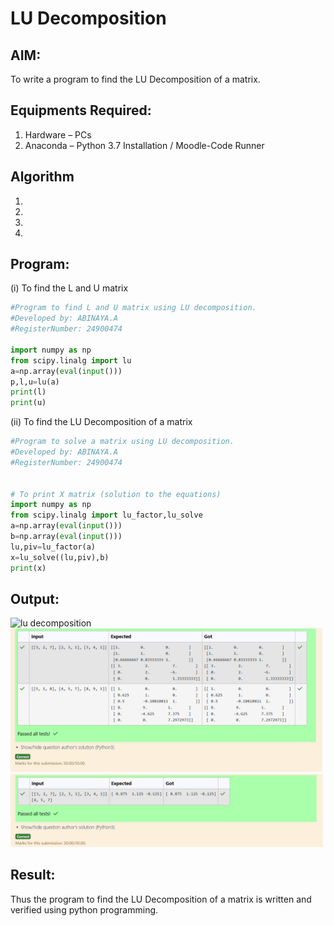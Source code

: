 # LU Decomposition 

## AIM:
To write a program to find the LU Decomposition of a matrix.

## Equipments Required:
1. Hardware – PCs
2. Anaconda – Python 3.7 Installation / Moodle-Code Runner

## Algorithm
1. 
2. 
3. 
4. 

## Program:
(i) To find the L and U matrix
``` python
#Program to find L and U matrix using LU decomposition.
#Developed by: ABINAYA.A 
#RegisterNumber: 24900474 

import numpy as np
from scipy.linalg import lu
a=np.array(eval(input()))
p,l,u=lu(a)
print(l)
print(u)
```
(ii) To find the LU Decomposition of a matrix
``` python
#Program to solve a matrix using LU decomposition.
#Developed by: ABINAYA.A
#RegisterNumber: 24900474


# To print X matrix (solution to the equations)
import numpy as np
from scipy.linalg import lu_factor,lu_solve
a=np.array(eval(input()))
b=np.array(eval(input()))
lu,piv=lu_factor(a)
x=lu_solve((lu,piv),b)
print(x)
```

## Output:
![lu decomposition]()
![alt text](<exp05 i.png>)
![alt text](<exp 05 ii.png>)


## Result:
Thus the program to find the LU Decomposition of a matrix is written and verified using python programming.

